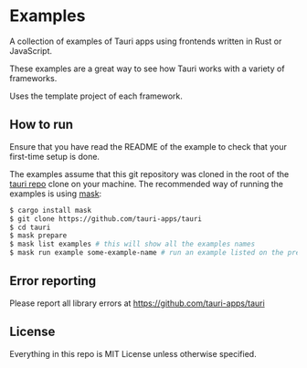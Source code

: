 # Examples

A collection of examples of Tauri apps using frontends written in Rust or JavaScript.

These examples are a great way to see how Tauri works with a variety of frameworks.

Uses the template project of each framework.

## How to run

Ensure that you have read the README of the example to check that your first-time setup is done.

The examples assume that this git repository was cloned in the root of the [tauri repo](https://github.com/tauri-apps/tauri) clone on your machine.
The recommended way of running the examples is using [mask](https://github.com/jakedeichert/mask):

```bash
$ cargo install mask
$ git clone https://github.com/tauri-apps/tauri
$ cd tauri
$ mask prepare
$ mask list examples # this will show all the examples names
$ mask run example some-example-name # run an example listed on the previous command
```

## Error reporting

Please report all library errors at https://github.com/tauri-apps/tauri

## License

Everything in this repo is MIT License unless otherwise specified.
